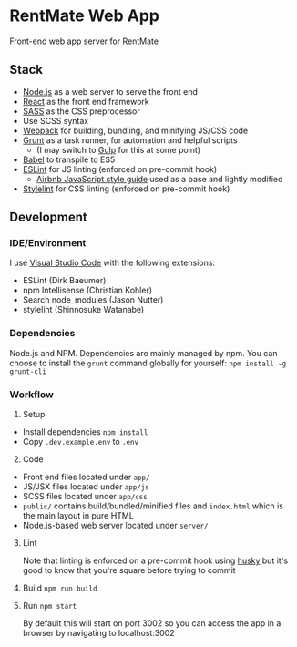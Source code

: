 # RentMate Web App

Front-end web app server for RentMate

## Stack

* [Node.js](https://nodejs.org) as a web server to serve the front end
* [React](https://facebook.github.io/react/) as the front end framework
* [SASS](http://sass-lang.com/) as the CSS preprocessor
 * Use SCSS syntax
* [Webpack](https://webpack.github.io/) for building, bundling, and minifying JS/CSS code
* [Grunt](https://gruntjs.com/) as a task runner, for automation and helpful scripts
  * (I may switch to [Gulp](http://gulpjs.com/) for this at some point)
* [Babel](https://babeljs.io/) to transpile to ES5
* [ESLint](http://eslint.org/) for JS linting (enforced on pre-commit hook)
  * [Airbnb JavaScript style guide](https://github.com/airbnb/javascript) used as a base and lightly modified
* [Stylelint](https://stylelint.io/) for CSS linting (enforced on pre-commit hook)

## Development

### IDE/Environment

I use [Visual Studio Code](https://code.visualstudio.com/) with the following extensions:

* ESLint (Dirk Baeumer)
* npm Intellisense (Christian Kohler)
* Search node_modules (Jason Nutter)
* stylelint (Shinnosuke Watanabe)

### Dependencies

Node.js and NPM.
Dependencies are mainly managed by npm.
You can choose to install the `grunt` command globally for yourself:
```npm install -g grunt-cli```

### Workflow

1. Setup
  * Install dependencies
  ```npm install```
  * Copy `.dev.example.env` to `.env`

2. Code
  * Front end files located under `app/`
  * JS/JSX files located under `app/js`
  * SCSS files located under `app/css`
  * `public/` contains build/bundled/minified files and `index.html` which is the main layout in pure HTML
  * Node.js-based web server located under `server/`

3. Lint

   Note that linting is enforced on a pre-commit hook using [husky](https://github.com/typicode/husky) but it's good to know that you're square before trying to commit

4. Build
```npm run build```

5. Run
```npm start```

   By default this will start on port 3002 so you can access the app in a browser by navigating to localhost:3002
